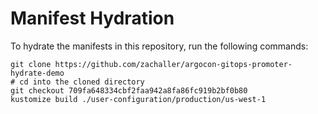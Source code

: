 # Manifest Hydration

To hydrate the manifests in this repository, run the following commands:

```shell
git clone https://github.com/zachaller/argocon-gitops-promoter-hydrate-demo
# cd into the cloned directory
git checkout 709fa648334cbf2faa942a8fa86fc919b2bf0b80
kustomize build ./user-configuration/production/us-west-1
```
